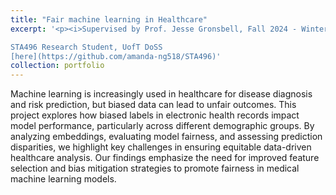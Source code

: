 ```yaml
---
title: "Fair machine learning in Healthcare"
excerpt: '<p><i>Supervised by Prof. Jesse Gronsbell, Fall 2024 - Winter 2025 </i></p>

STA496 Research Student, UofT DoSS
[here](https://github.com/amanda-ng518/STA496)'
collection: portfolio
---
```

Machine learning is increasingly used in healthcare for disease diagnosis and risk prediction, but biased data can lead to unfair outcomes. This project explores how biased labels in electronic health records impact model performance, particularly across different demographic groups. By analyzing embeddings, evaluating model fairness, and assessing prediction disparities, we highlight key challenges in ensuring equitable data-driven healthcare analysis. Our findings emphasize the need for improved feature selection and bias mitigation strategies to promote fairness in medical machine learning models.
